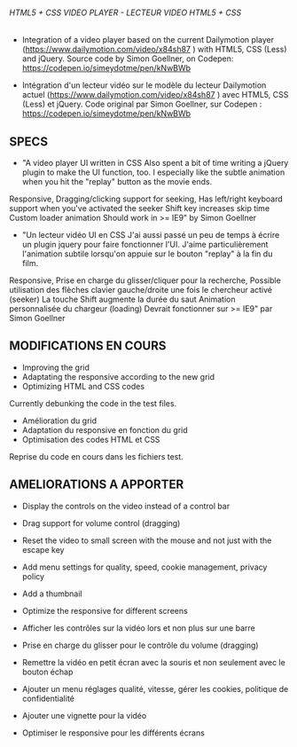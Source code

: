 ###### HTML5 + CSS VIDEO PLAYER - LECTEUR VIDEO HTML5 + CSS ######
* Integration of a video player based on the current Dailymotion player (https://www.dailymotion.com/video/x84sh87
) with HTML5, CSS (Less) and jQuery.
Source code by Simon Goellner, on Codepen: https://codepen.io/simeydotme/pen/kNwBWb 

* Intégration d'un lecteur vidéo sur le modèle du lecteur Dailymotion actuel (https://www.dailymotion.com/video/x84sh87
) avec HTML5, CSS (Less) et jQuery.
Code original par Simon Goellner, sur Codepen : https://codepen.io/simeydotme/pen/kNwBWb 

## SPECS ##
* "A video player UI written in CSS
Also spent a bit of time writing a jQuery plugin to make the UI function, too.
I especially like the subtle animation when you hit the "replay" button as the movie ends.

Responsive,
Dragging/clicking support for seeking,
Has left/right keyboard support when you've activated the seeker
Shift key increases skip time
Custom loader animation
Should work in >= IE9" 
by Simon Goellner


* "Un lecteur vidéo UI en CSS
J'ai aussi passé un peu de temps à écrire un plugin jquery pour faire fonctionner l'UI.
J'aime particulièrement l'animation subtile lorsqu'on appuie sur le bouton "replay" à la fin du film.

Responsive,
Prise en charge du glisser/cliquer pour la recherche,
Possible utilisation des flèches clavier gauche/droite une fois le chercheur activé (seeker)
La touche Shift augmente la durée du saut
Animation personnalisée du chargeur (loading)
Devrait fonctionner sur >= IE9"
par Simon Goellner

## MODIFICATIONS EN COURS ##
- Improving the grid
- Adaptating the responsive according to the new grid
- Optimizing HTML and CSS codes

Currently debunking the code in the test files.


- Amélioration du grid
- Adaptation du responsive en fonction du grid
- Optimisation des codes HTML et CSS

Reprise du code en cours dans les fichiers test.

## AMELIORATIONS A APPORTER ##
- Display the controls on the video instead of a control bar
- Drag support for volume control (dragging)
- Reset the video to small screen with the mouse and not just with the escape key
- Add menu settings for quality, speed, cookie management, privacy policy
- Add a thumbnail
- Optimize the responsive for different screens


- Afficher les contrôles sur la vidéo lors et non plus sur une barre
- Prise en charge du glisser pour le contrôle du volume (dragging)
- Remettre la vidéo en petit écran avec la souris et non seulement avec le bouton échap
- Ajouter un menu réglages qualité, vitesse, gérer les cookies, politique de confidentialité
- Ajouter une vignette pour la vidéo
- Optimiser le responsive pour les différents écrans

